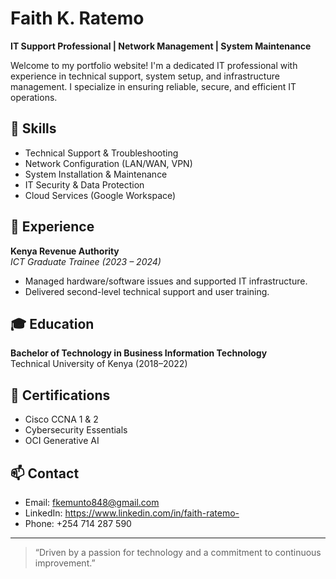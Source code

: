 # Faith K. Ratemo

**IT Support Professional | Network Management | System Maintenance**

Welcome to my portfolio website! I'm a dedicated IT professional with experience in technical support, system setup, and infrastructure management. I specialize in ensuring reliable, secure, and efficient IT operations.

## 🔧 Skills
- Technical Support & Troubleshooting  
- Network Configuration (LAN/WAN, VPN)  
- System Installation & Maintenance  
- IT Security & Data Protection  
- Cloud Services (Google Workspace)

## 💼 Experience
**Kenya Revenue Authority**  
*ICT Graduate Trainee (2023 – 2024)*  
- Managed hardware/software issues and supported IT infrastructure.  
- Delivered second-level technical support and user training.

## 🎓 Education
**Bachelor of Technology in Business Information Technology**  
Technical University of Kenya (2018–2022)

## 📄 Certifications
- Cisco CCNA 1 & 2  
- Cybersecurity Essentials  
- OCI Generative AI

## 📫 Contact
- Email: fkemunto848@gmail.com  
- LinkedIn: https://www.linkedin.com/in/faith-ratemo-
- Phone: +254 714 287 590

---

> “Driven by a passion for technology and a commitment to continuous improvement.”


